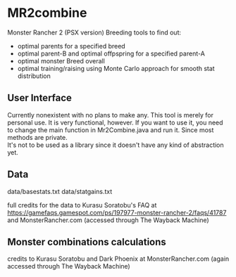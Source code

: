 # MR2combine

Monster Rancher 2 (PSX version) Breeding tools to find out:
- optimal parents for a specified breed
- optimal parent-B and optimal offpspring for a specified parent-A
- optimal monster Breed overall
- optimal training/raising using Monte Carlo approach for smooth stat distribution

## User Interface

Currently nonexistent with no plans to make any.  This tool is merely for personal use.  It is very functional, however.  If you want to use it, you need to change the main function in Mr2Combine.java and run it.  Since most methods are private.  
It's not to be used as a library since it doesn't have any kind of abstraction yet.  

## Data

data/basestats.txt
data/statgains.txt

full credits for the data to Kurasu Soratobu's FAQ at https://gamefaqs.gamespot.com/ps/197977-monster-rancher-2/faqs/41787 and MonsterRancher.com (accessed through The Wayback Machine)

## Monster combinations calculations
credits to Kurasu Soratobu and Dark Phoenix at MonsterRancher.com (again accessed through The Wayback Machine)

